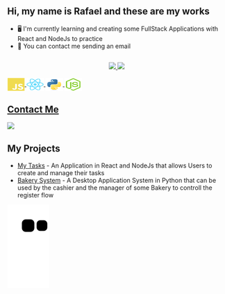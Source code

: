 ## Hi, my name is Rafael and these are my works

- 🖥️ I'm currently learning and creating some FullStack Applications with React and NodeJs to practice
- 📧 You can contact me sending an email

## 

<div align="center">
  <a href="https://github.com/rafaelsolvargas">
  <img height="180em" src="https://github-readme-stats.vercel.app/api?username=rafaelsolvargas&show_icons=true&theme=github_dark&include_all_commits=true&count_private=true"/>
  <img height="180em" src="https://github-readme-stats.vercel.app/api/top-langs/?username=rafaelsolvargas&layout=compact&langs_count=7&theme=github_dark&langs_count=3"/>
</div>
<div><br>
  <img align="center" alt="Rafael-Js" height="30" width="40" src="https://raw.githubusercontent.com/devicons/devicon/master/icons/javascript/javascript-plain.svg">
  <img align="center" alt="Rafael-React" height="30" width="40" src="https://raw.githubusercontent.com/devicons/devicon/master/icons/react/react-original.svg">
  <img align="center" alt="Rafael-Python" height="30" width="40" src="https://raw.githubusercontent.com/devicons/devicon/master/icons/python/python-original.svg">
  <img align="center" alt="Rafael-Node" height="30" width="40" src="https://raw.githubusercontent.com/devicons/devicon/master/icons/nodejs/nodejs-original.svg">
</div>
  
  ## Contact Me
<div> 
  <a href = "mailto:rafael.s.vargas18@gmail.com"><img src="https://img.shields.io/badge/-Gmail-%23333?style=for-the-badge&logo=gmail&logoColor=white" target="_blank"></a>
</div>

  ## My Projects
  - [My Tasks](https://github.com/RafaelSolVargas/MyTasks) - An Application in React and NodeJs that allows Users to create and manage their tasks
  - [Bakery System](https://github.com/RafaelSolVargas/BakerySystem) - A Desktop Application System in Python that can be used by the cashier and the manager of some Bakery to controll the register flow 
  
 ![Snake animation](https://github.com/rafaballerini/rafaballerini/blob/output/github-contribution-grid-snake.svg)
  
